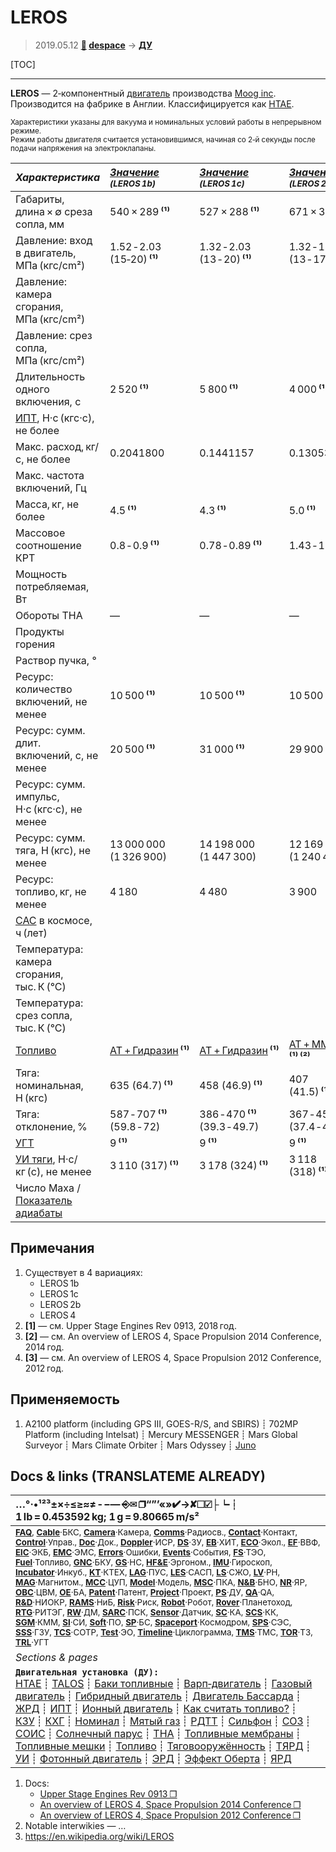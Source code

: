 # LEROS
> 2019.05.12 **[🚀](../index/index.md) [despace](index.md)** → **[ДУ](ps.md)**

[TOC]

---

**LEROS** — 2‑компонентный [двигатель](ps.md) производства [Moog inc](zz_moog_inc.md). Производится на фабрике в Англии. Классифицируется как [HTAE](htae.md).

<small>

Характеристики указаны для вакуума и номинальных условий работы в непрерывном режиме.  
Режим работы двигателя считается установившимся, начиная со 2‑й секунды после подачи напряжения на электроклапаны.

|*Характеристика*|*[Значение](si.md) <small>(LEROS 1b)</small>*|*[Значение](si.md) <small>(LEROS 1c)</small>*|*[Значение](si.md) <small>(LEROS 2b)</small>*|*[Значение](si.md) <small>(LEROS 4)</small>*|
|:--|:--|:--|:--|:--|
|Габариты, длина × ∅ среза сопла, мм  |  540 × 289 **⁽¹⁾**  |  527 × 288 **⁽¹⁾**  |  671 × 334 **⁽¹⁾**  |  1 106 × 500 **⁽³⁾**  |
|Давление: вход в двигатель, МПа (кгс/cm²)  |  1.52 ‑ 2.03<br> (15‑20) **⁽¹⁾**  |  1.32 ‑ 2.03<br> (13 ‑ 20) **⁽¹⁾**  |  1.32 ‑ 1.73<br> (13 ‑ 17) **⁽¹⁾**  |  1.54<br> (15) **⁽²⁾**  |
|Давление: камера сгорания, МПа (кгс/cm²)  |  |  |  |  |
|Давление: срез сопла, МПа (кгс/cm²)  |  |  |  |  |
|Длительность одного включения, с  |  2 520 **⁽¹⁾**  |  5 800 **⁽¹⁾**  |  4 000 **⁽¹⁾**  |  |
|[ИПТ](ing.md), Н·с (кгс·с), не более  |  |  |  |  |
|Макс. расход, кг/с, не более  |  0.2041800  |  0.1441157  |  0.1305323  |  0.3527902  |
|Макс. частота включений, Гц  |  |  |  |  17 ‑ 34 **⁽³⁾**  |
|Масса, кг, не более  |  4.5 **⁽¹⁾**  |  4.3 **⁽¹⁾**  |  5.0 **⁽¹⁾**  |  6.5 **⁽³⁾**  |
|Массовое соотношение КРТ  |  0.8 ‑ 0.9 **⁽¹⁾**  |  0.78 ‑ 0.89 **⁽¹⁾**  |  1.43 ‑ 1.81 **⁽¹⁾**  |  1.5 ‑ 1.8 **⁽²⁾**  |
|Мощность потребляемая, Вт  |  |  |  |  |
|Обороты ТНА  |—|—|—|—|
|Продукты горения  |  |  |  |  |
|Раствор пучка, °  |  |  |  |  |
|Ресурс: количество включений, не менее  |  10 500 **⁽¹⁾**  |  10 500 **⁽¹⁾**  |  10 500 **⁽¹⁾**  |  |
|Ресурс: сумм. длит. включений, c, не менее  |  20 500 **⁽¹⁾**  |  31 000 **⁽¹⁾**  |  29 900 **⁽¹⁾**  |  |
|Ресурс: сумм. импульс, Н·с (кгс·с), не менее  |   |
|Ресурс: сумм. тяга, Н (кгс), не менее  | 13 000 000 (1 326 900)  | 14 198 000 (1 447 300)  | 12 169 000 (1 240 450)  |   |
|Ресурс: топливо, кг, не менее  |  4 180  |  4 480  |  3 900  |  |
|[САС](lifetime.md) в космосе, ч (лет)  |  |  |  |  |
|Температура: камера сгорания, тыс. К (°C)  |  |  |  |  |
|Температура: срез сопла, тыс. К (°C)  |  |  |  |  |
|[Топливо](fuel.md)  |  [АТ + Гидразин](at_plus.md) **⁽¹⁾**  | [АТ + Гидразин](at_plus.md) **⁽¹⁾**|  [АТ + ММГ](at_plus.md) **⁽¹⁾ ⁽²⁾**  | [АТ + ММГ](at_plus.md) **⁽¹⁾ ⁽²⁾**|
|Тяга: номинальная, Н (кгс)  |  635 (64.7) **⁽¹⁾**  |  458 (46.9) **⁽¹⁾**  |  407 (41.5) **⁽¹⁾**  |  1 100 (102) **⁽¹⁾**  |
|Тяга: отклонение, %  |587 ‑ 707 **⁽¹⁾**<br> (59.8 ‑ 72)  |386 ‑ 470 **⁽¹⁾**<br> (39.3 ‑ 49.7)  |367 ‑ 456 **⁽¹⁾**<br> (37.4 ‑ 46.4)  |900 ‑ 1 300 **⁽¹⁾**<br> (91.7 ‑ 132.5)  |
|[УГТ](trl.md)|  9 **⁽¹⁾**  |  9 **⁽¹⁾**  |  9 **⁽¹⁾**  |  4 **⁽²⁾**  |
|[УИ тяги](isp.md), Н·с/кг (с), не менее  |  3 110 (317) **⁽¹⁾**  |  3 178 (324) **⁽¹⁾**  |  3 118 (318) **⁽¹⁾**  |  3 118 (323) **⁽²⁾**  |
|Число Маха / [Показатель адиабаты](heat_cr.md)  |  |  |  |  |

</small>



<p style="page-break-after:always"> </p>

## Примечания
   1. Существует в 4 вариациях:
      - LEROS 1b
      - LEROS 1c
      - LEROS 2b
      - LEROS 4
   1. **[1]** — см. Upper Stage Engines Rev 0913, 2018 год.
   1. **[2]** — см. An overview of LEROS 4, Space Propulsion 2014 Conference, 2014 год.
   1. **[3]** — см. An overview of LEROS 4, Space Propulsion 2012 Conference, 2012 год.



## Применяемость
   1. A2100 platform (including GPS III, GOES-R/S, and SBIRS) ┊ 702MP Platform (including Intelsat) ┊ Mercury MESSENGER ┊ Mars Global Surveyor ┊ Mars Climate Orbiter ┊ Mars Odyssey ┊ [Juno](juno.md)



<p style="page-break-after:always"> </p>

## Docs & links (TRANSLATEME ALREADY)
|…°·•¹²³±×÷≤≥≈≠ ‑ −— ⎆✉ ❐“”’«»✔→✘☐☑├┕┆ 1 lb = 0.453592 kg; 1 g = 9.80665 m/s²|
|:--|
|<small>**[FAQ](faq.md)**, **[Cable](cable.md)**·БКС, **[Camera](camera.md)**·Камера, **[Comms](comms.md)**·Радиосв., **[Contact](contact.md)**·Контакт, **[Control](control.md)**·Управ., **[Doc](doc.md)**·Док., **[Doppler](doppler.md)**·ИСР, **[DS](ds.md)**·ЗУ, **[EB](eb.md)**·ХИТ, **[ECO](ecology.md)**·Экол., **[EF](ef.md)**·ВВФ, **[ElC](elc.md)**·ЭКБ, **[EMC](emc.md)**·ЭМС, **[Errors](error.md)**·Ошибки, **[Events](event.md)**·События, **[FS](fs.md)**·ТЭО, **[Fuel](fuel.md)**·Топливо, **[GNC](gnc.md)**·БКУ, **[GS](scs.md)**·НС, **[HF&E](hfe.md)**·Эргоном., **[IMU](imu.md)**·Гироскоп, **[Incubator](incubator.md)**·Инкуб., **[KT](kt.md)**·КТЕХ, **[LAG](lag.md)**·ПУC, **[LES](les.md)**·САСП, **[LS](ls.md)**·СЖО, **[LV](lv.md)**·РН, **[MAG](mag.md)**·Магнитом., **[MCC](mcc.md)**·ЦУП, **[Model](model.md)**·Модель, **[MSC](sc.md)**·ПКА, **[N&B](nnb.md)**·БНО, **[NR](nr.md)**·ЯР, **[OBC](obc.md)**·ЦВМ, **[OE](oe.md)**·БА, **[Patent](патент.md)**·Патент, **[Project](project.md)**·Проект, **[PS](ps.md)**·ДУ, **[QA](quality.md)**·QA, **[R&D](rnd.md)**·НИОКР, **[RAMS](rams.md)**·НиБ, **[Risk](risk.md)**·Риск, **[Robot](robotics.md)**·Робот, **[Rover](rover.md)**·Планетоход, **[RTG](rtg.md)**·РИТЭГ, **[RW](rw.md)**·ДМ, **[SARC](sarc.md)**·ПСК, **[Sensor](sensor.md)**·Датчик, **[SC](sc.md)**·КА, **[SCS](scs.md)**·КК, **[SGM](sgm.md)**·КММ, **[SI](si.md)**·СИ, **[Soft](soft.md)**·ПО, **[SP](sp.md)**·БС, **[Spaceport](spaceport.md)**·Космодром, **[SPS](sps.md)**·СЭС, **[SSS](sss.md)**·ГЗУ, **[TCS](tcs.md)**·СОТР, **[Test](test.md)**·ЭО, **[Timeline](timeline.md)**·Циклограмма, **[TMS](tms.md)**·ТМС, **[TOR](tor.md)**·ТЗ, **[TRL](trl.md)**·УГТ</small>|
|*Sections & pages*|
|**`Двигательная установка (ДУ):`**<br> [HTAE](htae.md) ┊ [TALOS](talos.md) ┊ [Баки топливные](fuel_tank.md) ┊ [Варп‑двигатель](warp_drive.md) ┊ [Газовый двигатель](cgt.md) ┊ [Гибридный двигатель](гбрд.md) ┊ [Двигатель Бассарда](bussard_ramjet.md) ┊ [ЖРД](lpr.md) ┊ [ИПТ](ing.md) ┊ [Ионный двигатель](иод.md) ┊ [Как считать топливо?](si.md) ┊ [КЗУ](cinu.md) ┊ [КХГ](cgs.md) ┊ [Номинал](nominal.md) ┊ [Мятый газ](exhsteam.md) ┊ [РДТТ](spr.md) ┊ [Сильфон](сильфон.md) ┊ [СОЗ](соз.md) ┊ [СОИС](соис.md) ┊ [Солнечный парус](солнечный_парус.md) ┊ [ТНА](turbopump.md) ┊ [Топливные мембраны](топливные_мембраны.md) ┊ [Топливные мешки](топливные_мешки.md) ┊ [Топливо](fuel.md) ┊ [Тяговооружённость](ttwr.md) ┊ [ТЯРД](тярд.md) ┊ [УИ](isp.md) ┊ [Фотонный двигатель](фотонный_двигатель.md) ┊ [ЭРД](epsp.md) ┊ [Эффект Оберта](oberth_eff.md) ┊ [ЯРД](ntr.md) |

   1. Docs:
      - [Upper Stage Engines Rev 0913 ❐](f/ps/leros_upper_stage_engines_rev_0913.djvu)
      - [An overview of LEROS 4, Space Propulsion 2014 Conference ❐](f/ps/leros_sp2014_2969298.djvu)
      - [An overview of LEROS 4, Space Propulsion 2012 Conference ❐](f/ps/leros_sp2012_2394092_witherrata.djvu)
   1. Notable interwikies — …
   1. <https://en.wikipedia.org/wiki/LEROS>

